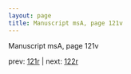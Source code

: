 ```yaml
---
layout: page
title: Manuscript msA, page 121v
---
```


Manuscript msA, page 121v

prev:  [121r](../121r) | next:  [122r](../122r)